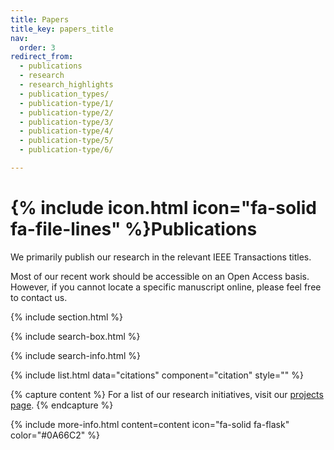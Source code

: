 ```yaml
---
title: Papers
title_key: papers_title
nav:
  order: 3
redirect_from: 
  - publications
  - research
  - research_highlights
  - publication_types/
  - publication-type/1/
  - publication-type/2/
  - publication-type/3/
  - publication-type/4/
  - publication-type/5/
  - publication-type/6/

---
```


# {% include icon.html icon="fa-solid fa-file-lines" %}<span data-i18n="papers_title">Publications</span>

<span data-i18n="papers_1">We primarily publish our research in the relevant IEEE Transactions titles.</span>

<span data-i18n="papers_2">Most of our recent work should be accessible on an Open Access basis. However, if you cannot locate a specific manuscript online, please feel free to contact us.</span>



{% include section.html %}

{% include search-box.html %}

{% include search-info.html %}

{% include list.html data="citations" component="citation"  style="" %}

{% capture content %}
<span data-i18n="papers_3">For a list of our research initiatives, visit our [projects page](/projects/).</span>
{% endcapture %}

{% include more-info.html 
  content=content 
  icon="fa-solid fa-flask" 
  color="#0A66C2" 
%}